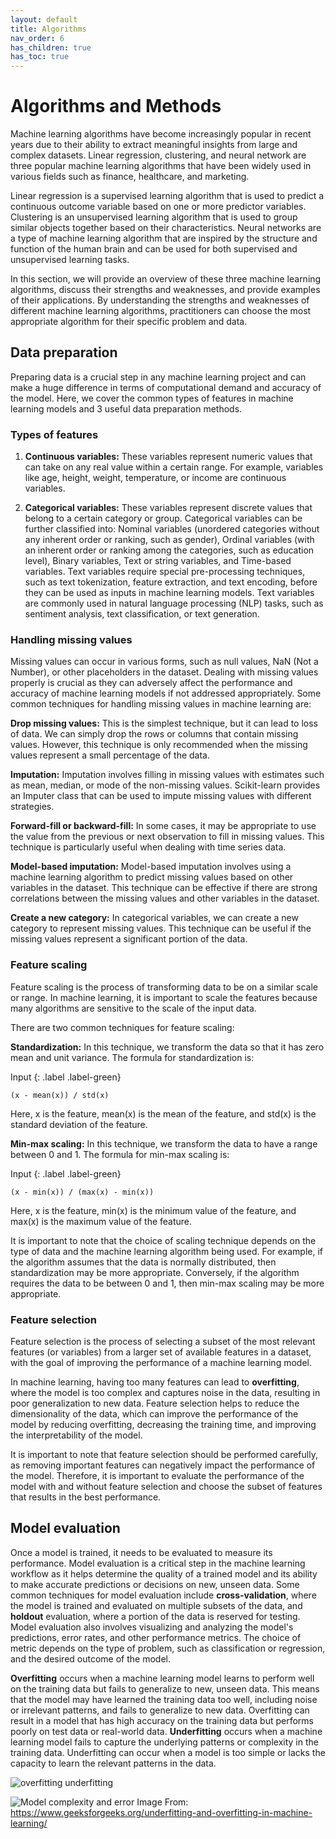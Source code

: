 ```yaml
---
layout: default
title: Algorithms
nav_order: 6
has_children: true
has_toc: true
---
```

# Algorithms and Methods

Machine learning algorithms have become increasingly popular in recent years due to their ability to extract meaningful insights from large and complex datasets. Linear regression, clustering, and neural network are three popular machine learning algorithms that have been widely used in various fields such as finance, healthcare, and marketing.

Linear regression is a supervised learning algorithm that is used to predict a continuous outcome variable based on one or more predictor variables. Clustering is an unsupervised learning algorithm that is used to group similar objects together based on their characteristics. Neural networks are a type of machine learning algorithm that are inspired by the structure and function of the human brain and can be used for both supervised and unsupervised learning tasks.

In this section, we will provide an overview of these three machine learning algorithms, discuss their strengths and weaknesses, and provide examples of their applications. By understanding the strengths and weaknesses of different machine learning algorithms, practitioners can choose the most appropriate algorithm for their specific problem and data. 

## Data preparation

Preparing data is a crucial step in any machine learning project and can make a huge difference in terms of computational demand and accuracy of the model. Here, we cover the common types of features in machine learning models and 3 useful data preparation methods.

### Types of features

1. **Continuous variables:** These variables represent numeric values that can take on any real value within a certain range. For example, variables like age, height, weight, temperature, or income are continuous variables.

2. **Categorical variables:** These variables represent discrete values that belong to a certain category or group. Categorical variables can be further classified into: Nominal variables (unordered categories without any inherent order or ranking, such as gender), Ordinal variables (with an inherent order or ranking among the categories, such as education level), Binary variables, Text or string variables, and Time-based variables. Text variables require special pre-processing techniques, such as text tokenization, feature extraction, and text encoding, before they can be used as inputs in machine learning models. Text variables are commonly used in natural language processing (NLP) tasks, such as sentiment analysis, text classification, or text generation.

### Handling missing values

Missing values can occur in various forms, such as null values, NaN (Not a Number), or other placeholders in the dataset. Dealing with missing values properly is crucial as they can adversely affect the performance and accuracy of machine learning models if not addressed appropriately. Some common techniques for handling missing values in machine learning are:

**Drop missing values:** This is the simplest technique, but it can lead to loss of data. We can simply drop the rows or columns that contain missing values. However, this technique is only recommended when the missing values represent a small percentage of the data.

**Imputation:** Imputation involves filling in missing values with estimates such as mean, median, or mode of the non-missing values. Scikit-learn provides an Imputer class that can be used to impute missing values with different strategies.

**Forward-fill or backward-fill:** In some cases, it may be appropriate to use the value from the previous or next observation to fill in missing values. This technique is particularly useful when dealing with time series data.

**Model-based imputation:** Model-based imputation involves using a machine learning algorithm to predict missing values based on other variables in the dataset. This technique can be effective if there are strong correlations between the missing values and other variables in the dataset.

**Create a new category:** In categorical variables, we can create a new category to represent missing values. This technique can be useful if the missing values represent a significant portion of the data.

### Feature scaling

Feature scaling is the process of transforming data to be on a similar scale or range. In machine learning, it is important to scale the features because many algorithms are sensitive to the scale of the input data.

There are two common techniques for feature scaling:

**Standardization:** In this technique, we transform the data so that it has zero mean and unit variance. The formula for standardization is:

Input
{: .label .label-green}
```
(x - mean(x)) / std(x)
```

Here, x is the feature, mean(x) is the mean of the feature, and std(x) is the standard deviation of the feature.

**Min-max scaling:** In this technique, we transform the data to have a range between 0 and 1. The formula for min-max scaling is:

Input
{: .label .label-green}
```
(x - min(x)) / (max(x) - min(x))
```

Here, x is the feature, min(x) is the minimum value of the feature, and max(x) is the maximum value of the feature.

It is important to note that the choice of scaling technique depends on the type of data and the machine learning algorithm being used. For example, if the algorithm assumes that the data is normally distributed, then standardization may be more appropriate. Conversely, if the algorithm requires the data to be between 0 and 1, then min-max scaling may be more appropriate.

### Feature selection

Feature selection is the process of selecting a subset of the most relevant features (or variables) from a larger set of available features in a dataset, with the goal of improving the performance of a machine learning model. 

In machine learning, having too many features can lead to **overfitting**, where the model is too complex and captures noise in the data, resulting in poor generalization to new data. Feature selection helps to reduce the dimensionality of the data, which can improve the performance of the model by reducing overfitting, decreasing the training time, and improving the interpretability of the model.

It is important to note that feature selection should be performed carefully, as removing important features can negatively impact the performance of the model. Therefore, it is important to evaluate the performance of the model with and without feature selection and choose the subset of features that results in the best performance.

## Model evaluation

Once a model is trained, it needs to be evaluated to measure its performance. Model evaluation is a critical step in the machine learning workflow as it helps determine the quality of a trained model and its ability to make accurate predictions or decisions on new, unseen data. Some common techniques for model evaluation include **cross-validation**, where the model is trained and evaluated on multiple subsets of the data, and **holdout** evaluation, where a portion of the data is reserved for testing. Model evaluation also involves visualizing and analyzing the model's predictions, error rates, and other performance metrics. The choice of metric depends on the type of problem, such as classification or regression, and the desired outcome of the model.

**Overfitting** occurs when a machine learning model learns to perform well on the training data but fails to generalize to new, unseen data. This means that the model may have learned the training data too well, including noise or irrelevant patterns, and fails to generalize to new data. Overfitting can result in a model that has high accuracy on the training data but performs poorly on test data or real-world data. **Underfitting** occurs when a machine learning model fails to capture the underlying patterns or complexity in the training data. Underfitting can occur when a model is too simple or lacks the capacity to learn the relevant patterns in the data.


![overfitting underfitting](https://media.geeksforgeeks.org/wp-content/cdn-uploads/20190523171258/overfitting_2.png) 

![Model complexity and error](https://media.geeksforgeeks.org/wp-content/uploads/20210323204619/imgonlinecomuaresizeLOjqonkALC.jpg)
Image From: https://www.geeksforgeeks.org/underfitting-and-overfitting-in-machine-learning/
